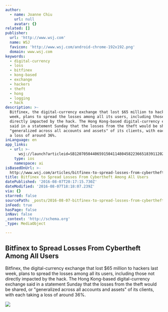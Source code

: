 ```yaml
---
author:
  - name: Joanne Chiu
    url: null
    avatar: {}
related: []
publisher:
  url: 'http://www.wsj.com'
  name: WSJ
  favicon: 'http://www.wsj.com/android-chrome-192x192.png'
  domain: www.wsj.com
keywords:
  - digital-currency
  - loss
  - bitfinex
  - kong-based
  - exchange
  - hackers
  - theft
  - hong
  - logging
  - hack
description: >-
  Bitfinex, the digital-currency exchange that lost $65 million to hackers last
  week, plans to spread the losses among all its users, including those not
  directly impacted by the hack. The Hong Kong-based digital-currency exchange
  said in a statement Sunday that the losses from the theft would be shared, or
  "generalized across all accounts and assets" of its clients, with each taking
  a loss of around 36%.
inLanguage: en
app_links:
  - url: >-
      wsj://launch?articleid=SB12070504406591504114804582236651839112024&headline=Bitfinex%20to%20spread%20losses%20from%20cybertheft%20among%20all%20users&weburl=http://www.wsj.com/articles/SB12070504406591504114804582236651839112024
    type: ios
    namespace: ai
isBasedOnUrl: >-
  http://www.wsj.com/articles/bitfinex-to-spread-losses-from-cybertheft-among-all-users-1470559865
title: Bitfinex to Spread Losses From Cybertheft Among All Users
datePublished: '2016-08-07T20:17:15.730Z'
dateModified: '2016-08-07T18:18:07.239Z'
via: {}
starred: false
sourcePath: _posts/2016-08-07-bitfinex-to-spread-losses-from-cybertheft-among-all-users.md
inFeed: true
hasPage: false
inNav: false
_context: 'http://schema.org'
_type: MediaObject

---
```

<article style=""><h1>Bitfinex to Spread Losses From Cybertheft Among All Users</h1><p>Bitfinex, the digital-currency exchange that lost $65 million to hackers last week, plans to spread the losses among all its users, including those not directly impacted by the hack. The Hong Kong-based digital-currency exchange said in a statement Sunday that the losses from the theft would be shared, or "generalized across all accounts and assets" of its clients, with each taking a loss of around 36%.</p><img src="https://si.wsj.net/public/resources/images/BN-PG960_bitfin_G_20160807034616.jpg" /></article>